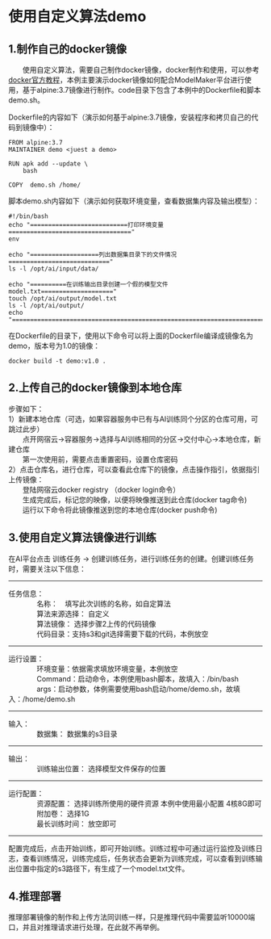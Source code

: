 # 使用自定义算法demo
## 1.制作自己的docker镜像
　　使用自定义算法，需要自己制作docker镜像，docker制作和使用，可以参考[docker官方教程](https://docs.docker.com/develop/)，本例主要演示docker镜像如何配合ModelMaker平台进行使用，基于alpine:3.7镜像进行制作。code目录下包含了本例中的Dockerfile和脚本demo.sh。

Dockerfile的内容如下（演示如何基于alpine:3.7镜像，安装程序和拷贝自己的代码到镜像中）：  
```
FROM alpine:3.7
MAINTAINER demo <juest a demo>

RUN apk add --update \
    bash 

COPY  demo.sh /home/
```
脚本demo.sh内容如下（演示如何获取环境变量，查看数据集内容及输出模型）：  
```
#!/bin/bash
echo "===========================打印环境变量=================================="
env

echo "===================列出数据集目录下的文件情况============================"
ls -l /opt/ai/input/data/

echo "==========在训练输出目录创建一个假的模型文件model.txt===================="
touch /opt/ai/output/model.txt
ls -l /opt/ai/output/
echo "========================================================================="
```
在Dockerfile的目录下，使用以下命令可以将上面的Dockerfile编译成镜像名为demo，版本号为1.0的镜像：
```
docker build -t demo:v1.0 .
```
## 2.上传自己的docker镜像到本地仓库
步骤如下：  
1）新建本地仓库（可选，如果容器服务中已有与AI训练同个分区的仓库可用，可跳过此步）  
　　点开网宿云->容器服务->选择与AI训练相同的分区->交付中心->本地仓库，新建仓库  
　　第一次使用前，需要点击重置密码，设置仓库密码  
2）点击仓库名，进行仓库，可以查看此仓库下的镜像，点击操作指引，依据指引上传镜像：  
　　登陆网宿云docker registry （docker login命令）  
　　生成完成后，标记您的映像，以便将映像推送到此仓库(docker tag命令)  
　　运行以下命令将此镜像推送到您的本地仓库(docker push命令)  
## 3.使用自定义算法镜像进行训练  
在AI平台点击 训练任务 -> 创建训练任务，进行训练任务的创建。创建训练任务时，需要关注以下信息：  
_ _ _
任务信息：  
　　　　名称：　填写此次训练的名称，如自定算法  
　　　　算法来源选择： 自定义  
　　　　算法镜像： 选择步骤2上传的代码镜像  
　　　　代码目录：支持s3和git选择需要下载的代码，本例放空  
_ _ _
运行设置：  
　　　　环境变量：依据需求填放环境变量，本例放空  
　　　　Command：启动命令，本例使用bash脚本，故填入：/bin/bash  
　　　　args：启动参数，体例需要使用bash启动/home/demo.sh，故填入：/home/demo.sh  
_ _ _
输入：  
　　　　数据集： 数据集的s3目录  
_ _ _
输出：  
　　　　训练输出位置： 选择模型文件保存的位置  
_ _ _
运行配置：  
　　　　资源配置： 选择训练所使用的硬件资源 本例中使用最小配置 4核8G即可  
　　　　附加卷： 选择1G  
　　　　最长训练时间： 放空即可  
_ _ _
配置完成后，点击开始训练，即可开始训练。训练过程中可通过运行监控及训练日志，查看训练情况，训练完成后，任务状态会更新为训练完成，可以查看到训练输出位置中指定的s3路径下，有生成了一个model.txt文件。  
## 4.推理部署
推理部署镜像的制作和上传方法同训练一样，只是推理代码中需要监听10000端口，并且对推理请求进行处理，在此就不再举例。




